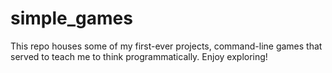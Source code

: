 # simple_games

This repo houses some of my first-ever projects, command-line games that served to teach me to think programmatically. Enjoy exploring!